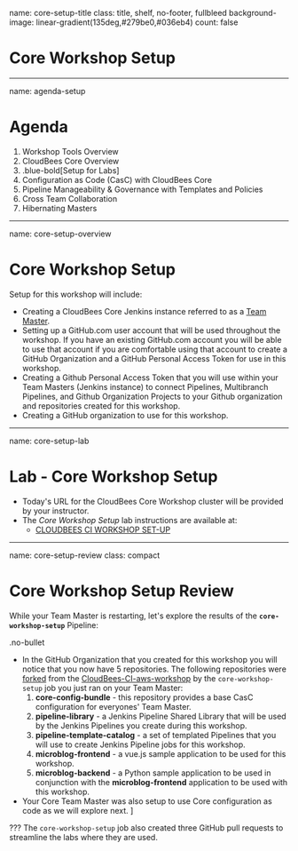 name: core-setup-title
class: title, shelf, no-footer, fullbleed
background-image: linear-gradient(135deg,#279be0,#036eb4)
count: false

# Core Workshop Setup

---
name: agenda-setup
# Agenda

1. Workshop Tools Overview
2. CloudBees Core Overview
3. .blue-bold[Setup for Labs]
4. Configuration as Code (CasC) with CloudBees Core
5. Pipeline Manageability & Governance with Templates and Policies
6. Cross Team Collaboration
7. Hibernating Masters

---
name: core-setup-overview
# Core Workshop Setup

Setup for this workshop will include:

* Creating a CloudBees Core Jenkins instance referred to as a [Team Master](https://docs.cloudbees.com/docs/cloudbees-core/latest/cloud-admin-guide/cje-ux).
* Setting up a GitHub.com user account that will be used throughout the workshop. If you have an existing GitHub.com account you will be able to use that account if you are comfortable using that account to create a GitHub Organization and a GitHub Personal Access Token for use in this workshop.
* Creating a Github Personal Access Token that you will use within your Team Masters (Jenkins instance) to connect Pipelines, Multibranch Pipelines, and Github Organization Projects to your Github organization and repositories created for this workshop.
* Creating a GitHub organization to use for this workshop.

---
name: core-setup-lab
# Lab - Core Workshop Setup

* Today's URL for the CloudBees Core Workshop cluster will be provided by your instructor.
* The *Core Workshop Setup* lab instructions are available at: 
  * [CLOUDBEES CI WORKSHOP SET-UP](http://localhost:1313/30_labs/1_core_workshop_setup.html)

---
name: core-setup-review
class: compact

# Core Workshop Setup Review

While your Team Master is restarting, let's explore the results of the **`core-workshop-setup`** Pipeline:

.no-bullet
* In the GitHub Organization that you created for this workshop you will notice that you now have 5 repositories. The following repositories were [forked](https://guides.github.com/activities/forking/) from the [CloudBees-CI-aws-workshop](https://github.com/CloudBees-CI-aws-workshop) by the `core-workshop-setup` job you just ran on your Team Master:
   1. **core-config-bundle** - this repository provides a base CasC configuration for everyones' Team Master.
   2. **pipeline-library** - a Jenkins Pipeline Shared Library that will be used by the Jenkins Pipelines you create during this workshop.
   3. **pipeline-template-catalog** - a set of templated Pipelines that you will use to create Jenkins Pipeline jobs for this workshop.
   4. **microblog-frontend** - a vue.js sample application to be used for this workshop.
   5. **microblog-backend** - a Python sample application to be used in conjunction with the **microblog-frontend** application to be used with this workshop.
* Your Core Team Master was also setup to use Core configuration as code as we will explore next.
]

???
The `core-workshop-setup` job also created three GitHub pull requests to streamline the labs where they are used.
